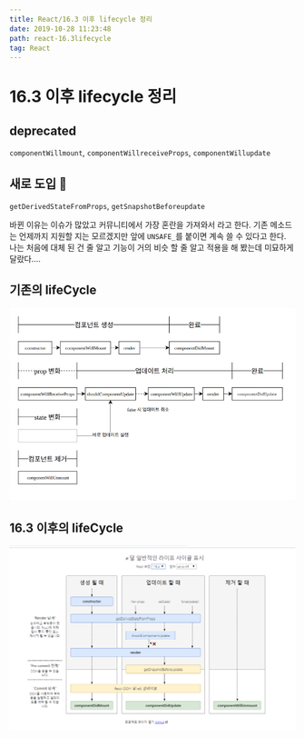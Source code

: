 ```yaml
---
title: React/16.3 이후 lifecycle 정리
date: 2019-10-28 11:23:48
path: react-16.3lifecycle
tag: React
---
```


# 16.3 이후 lifecycle 정리

## deprecated

`componentWillmount`, `componentWillreceiveProps`, `componentWillupdate`

## 새로 도입 🎉

`getDerivedStateFromProps`, `getSnapshotBeforeupdate`

바뀐 이유는 이슈가 많았고 커뮤니티에서 가장 혼란을 가져와서 라고 한다.
기존 메소드는 언제까지 지원할 지는 모르겠지만 앞에 `UNSAFE_`를 붙이면 계속 쓸 수 있다고 한다.
나는 처음에 대체 된 건 줄 알고 기능이 거의 비슷 할 줄 알고 적용을 해 봤는데 미묘하게 달랐다....

## 기존의 lifeCycle

![before](https://github.com/dud0701/blog/blob/master/posts/Image/before_lifeCycle.PNG)

## 16.3 이후의 lifeCycle

![after](https://github.com/dud0701/blog/blob/master/posts/Image/after_lifecycle.png)
